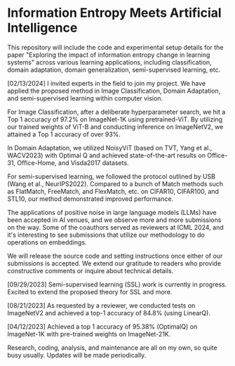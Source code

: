 # Information Entropy Meets Artificial Intelligence
This repository will include the code and experimental setup details for the paper "Exploring the impact of information entropy change in learning systems" across various learning applications, including classification, domain adaptation, domain generalization, semi-supervised learning, etc.

[02/13/2024] I invited experts in the field to join my project. We have applied the proposed method in Image Classification, Domain Adaptation, and semi-supervised learning within computer vision.

For Image Classification, after a deliberate hyperparameter search, we hit a Top 1 accuracy of 97.2% on ImageNet-1K using pretrained-ViT. By utilizing our trained weights of ViT-B and conducting inference on ImageNetV2, we attained a Top 1 accuracy of over 93%.

In Domain Adaptation, we utilized NoisyViT (based on TVT, Yang et al., WACV2023) with Optimal Q and achieved state-of-the-art results on Office-31, Office-Home, and Visda2017 datasets.

For semi-supervised learning, we followed the protocol outlined by USB (Wang et al., NeurIPS2022). Compared to a bunch of Match methods such as FlatMatch, FreeMatch, and FlexMatch, etc. on CIFAR10, CIFAR100, and STL10, our method demonstrated improved performance.

The applications of positive noise in large language models (LLMs) have been accepted in AI venues, and we observe more and more submissions on the way. Some of the coauthors served as reviewers at ICML 2024, and it's interesting to see submissions that utilize our methodology to do operations on embeddings.

We will release the source code and setting instructions once either of our submissions is accepted. We extend our gratitude to readers who provide constructive comments or inquire about technical details. 

[09/29/2023] Semi-supervised learning (SSL) work is currently in progress. Excited to extend the proposed theory for SSL and more.

[08/21/2023] As requested by a reviewer, we conducted tests on ImageNetV2 and achieved a top-1 accuracy of 84.8% (using LinearQ). 

[04/12/2023] Achieved a top 1 accuracy of 95.38% (OptimalQ) on ImageNet-1K with pre-trained weights on ImageNet-21K.

Research, coding, analysis, and maintenance are all on my own, so quite busy usually. Updates will be made periodically.
